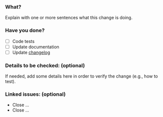 ### What?

Explain with one or more sentences what this change is doing.

### Have you done?

- [ ] Code tests
- [ ] Update documentation
- [ ] Update [changelog](https://github.com/MAIF/meteole/blob/main/CHANGELOG.md)

### Details to be checked: (optional)

If needed, add some details here in order to verify the change (e.g., how to test).

### Linked issues: (optional)

- Close ...
- Close ...
